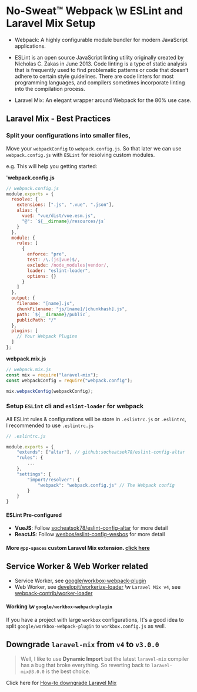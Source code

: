 # No-Sweat™ Webpack \w ESLint and Laravel Mix Setup

- Webpack: A highly configurable module bundler for modern JavaScript applications.

- ESLint is an open source JavaScript linting utility originally created by Nicholas C. Zakas in June 2013. Code linting is a type of static analysis that is frequently used to find problematic patterns or code that doesn’t adhere to certain style guidelines. There are code linters for most programming languages, and compilers sometimes incorporate linting into the compilation process.

- Laravel Mix: An elegant wrapper around Webpack for the 80% use case.

## Laravel Mix - Best Practices

### Split your configurations into smaller files,

Move your `webpackConfig` to `webpack.config.js`. So that later we can use `webpack.config.js` with `ESLint` for resolving custom modules.

e.g. This will help you getting started:

'**webpack.config.js**

```js
// webpack.config.js
module.exports = {
  resolve: {
    extensions: [".js", ".vue", ".json"],
    alias: {
      vue$: "vue/dist/vue.esm.js",
      "@": `${__dirname}/resources/js`
    }
  },
  module: {
    rules: [
      {
        enforce: "pre",
        test: /\.(js|vue)$/,
        exclude: /node_modules|vendor/,
        loader: "eslint-loader",
        options: {}
      }
    ]
  },
  output: {
    filename: "[name].js",
    chunkFilename: "js/[name]/[chunkhash].js",
    path: `${__dirname}/public`,
    publicPath: "/"
  },
  plugins: [
    // Your Webpack Plugins
  ]
};
```

**webpack.mix.js**

```js
// webpack.mix.js
const mix = require("laravel-mix");
const webpackConfig = require("webpack.config");

mix.webpackConfig(webpackConfig);
```

### Setup `ESLint` cli and `eslint-loader` for webpack

All ESLint rules & configurations will be store in `.eslintrc.js` or `.eslintrc`,  
I recommended to use `.eslintrc.js`

```js
// .eslintrc.js

module.exports = {
    "extends": ["altar"], // github:socheatsok78/eslint-config-altar
    "rules": {
        ...
    },
    "settings": {
        "import/resolver": {
            "webpack": "webpack.config.js" // The Webpack config
        }
    }
}
```

#### ESLint Pre-configured

- **VueJS**: Follow [socheatsok78/eslint-config-altar](https://github.com/socheatsok78/eslint-config-altar#readme) for more detail
- **ReactJS**: Follow [wesbos/eslint-config-wesbos](https://github.com/wesbos/eslint-config-wesbos#readme) for more detail

#### More `@pp-spaces` custom Laravel Mix extension. [click here](https://github.com/search?q=topic%3Alaravel-mix+org%3App-spaces&type=Repositories)

## Service Worker & Web Worker related

- Service Worker, see [google/workbox-webpack-plugin](https://developers.google.com/web/tools/workbox/modules/workbox-webpack-plugin)
- Web Worker, see [developit/workerize-loader](https://github.com/developit/workerize-loader) \w `Laravel Mix v4`, see [webpack-contrib/worker-loader](https://github.com/webpack-contrib/worker-loader)

#### Working \w `google/workbox-webpack-plugin`

If you have a project with large `workbox` configurations, It's a good idea to split `google/workbox-webpack-plugin` to `workbox.config.js` as well.

## Downgrade `laravel-mix` from `v4` to `v3.0.0`

> Well, I like to use **Dynamic Import** but the latest `laravel-mix` compiler has a bug that broke everything. So reverting back to `laravel-mix@3.0.0` is the best choice.

Click here for [How-to downgrade Laravel Mix](docs/laravel-mix-downgrade.md)
